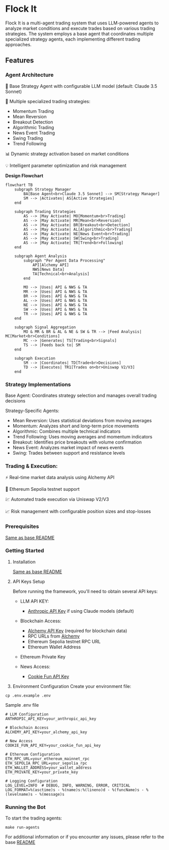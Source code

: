 # Flock It

Flock It is a multi-agent trading system that uses LLM-powered agents to analyze market conditions and execute trades based on various trading strategies. The system employs a base agent that coordinates multiple specialized strategy agents, each implementing different trading approaches.

## Features

### Agent Architecture

🤖 Base Strategy Agent with configurable LLM model (default: Claude 3.5 Sonnet)

🔄 Multiple specialized trading strategies:
- Momentum Trading
- Mean Reversion
- Breakout Detection
- Algorithmic Trading
- News Event Trading
- Swing Trading
- Trend Following

📊 Dynamic strategy activation based on market conditions

💡 Intelligent parameter optimization and risk management

**Design Flowchart**
```mermaid
flowchart TB
    subgraph Strategy Manager
        BA[Base Agent<br>Claude 3.5 Sonnet] --> SM[Strategy Manager]
        SM --> |Activates| AS[Active Strategies]
    end
    
    subgraph Trading Strategies
        AS --> |May Activate| MO[Momentum<br>Trading] 
        AS --> |May Activate| MR[Mean<br>Reversion]
        AS --> |May Activate| BR[Breakout<br>Detection]
        AS --> |May Activate| AL[Algorithmic<br>Trading]
        AS --> |May Activate| NE[News Event<br>Trading]
        AS --> |May Activate| SW[Swing<br>Trading]
        AS --> |May Activate| TR[Trend<br>Following]
    end

    subgraph Agent Analysis
        subgraph "Per Agent Data Processing"
            API[Alchemy API]
            NWS[News Data]
            TA[Technical<br>Analysis]
        end

        MO --> |Uses| API & NWS & TA
        MR --> |Uses| API & NWS & TA
        BR --> |Uses| API & NWS & TA
        AL --> |Uses| API & NWS & TA
        NE --> |Uses| API & NWS & TA
        SW --> |Uses| API & NWS & TA
        TR --> |Uses| API & NWS & TA
    end
    
    subgraph Signal Aggregation
        MO & MR & BR & AL & NE & SW & TR --> |Feed Analysis| MC[Market<br>Conditions]
        MC --> |Generates| TS[Trading<br>Signals]
        TS --> |Feeds back to| SM
    end
    
    subgraph Execution
        SM --> |Coordinates| TD[Trade<br>Decisions]
        TD --> |Executes| TR1[Trades on<br>Uniswap V2/V3]
    end
```

### Strategy Implementations

Base Agent: Coordinates strategy selection and manages overall trading decisions

Strategy-Specific Agents:

- Mean Reversion: Uses statistical deviations from moving averages
- Momentum: Analyzes short and long-term price movements
- Algorithmic: Combines multiple technical indicators
- Trend Following: Uses moving averages and momentum indicators
- Breakout: Identifies price breakouts with volume confirmation
- News Event: Analyzes market impact of news events
- Swing: Trades between support and resistance levels

### Trading & Execution:

⚡ Real-time market data analysis using Alchemy API

🔄 Ethereum Sepolia testnet support

💹 Automated trade execution via Uniswap V2/V3

📈 Risk management with configurable position sizes and stop-losses

### Prerequisites
[Same as base README](https://github.com/chain-ml/alphaswarm?tab=readme-ov-file)

### Getting Started
1. Installation

   [Same as base README](https://github.com/chain-ml/alphaswarm?tab=readme-ov-file)

2. API Keys Setup

   Before running the framework, you'll need to obtain several API keys:

   - LLM API KEY:

     - [Anthropic API Key](https://docs.anthropic.com/en/api/getting-started) if using Claude models (default)

   - Blockchain Access:

      - [Alchemy API Key](https://www.alchemy.com/api) (required for blockchain data)
      - RPC URLs from [Alchemy](https://docs.alchemy.com/reference/api-overview)
      - Ethereum Sepolia testnet RPC URL
      - Ethereum Wallet Address
   - Ethereum Private Key

   - News Access:

     - [Cookie Fun API Key](https://cookiefun.com/api)

3. Environment Configuration
Create your environment file:
```
cp .env.example .env
```
Sample .env file
```
# LLM Configuration
ANTHROPIC_API_KEY=your_anthropic_api_key

# Blockchain Access
ALCHEMY_API_KEY=your_alchemy_api_key

# New Access
COOKIE_FUN_API_KEY=your_cookie_fun_api_key

# Ethereum Configuration
ETH_RPC_URL=your_ethereum_mainnet_rpc
ETH_SEPOLIA_RPC_URL=your_sepolia_rpc
ETH_WALLET_ADDRESS=your_wallet_address
ETH_PRIVATE_KEY=your_private_key

# Logging Configuration
LOG_LEVEL=INFO  # DEBUG, INFO, WARNING, ERROR, CRITICAL
LOG_FORMAT=%(asctime)s - %(name)s:%(lineno)d - %(funcName)s - %(levelname)s - %(message)s
```

### Running the Bot
To start the trading agents:
```   
make run-agents
```
For additional information or if you encounter any issues, please refer to the base [README](https://github.com/chain-ml/alphaswarm?tab=readme-ov-file)